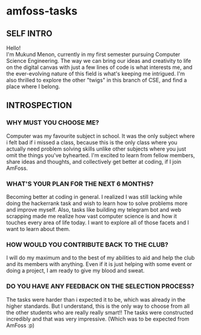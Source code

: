 # amfoss-tasks
 
## SELF INTRO
Hello!<br>
I'm Mukund Menon, currently in my first semester pursuing Computer Science Engineering. The way we can bring our ideas and creativity to life on the digital canvas with just a few lines of code is what interests me, and the ever-evolving nature of this field is what's keeping me intrigued. I'm also thrilled to explore the other "twigs" in this branch of CSE, and find a place where I belong.

## INTROSPECTION
### WHY MUST YOU CHOOSE ME?
Computer was my favourite subject in school. It was the only subject where i felt bad if i missed a class, because this is the only class where you actually need problem solving skills unlike other subjects where you just omit the things you've byhearted. I'm excited to learn from fellow members, share ideas and thoughts, and collectively get better at coding, if I join AmFoss.
### WHAT'S YOUR PLAN FOR THE NEXT 6 MONTHS?
Becoming better at coding in general. I realized I was still lacking while doing the hackerrank task and wish to learn how to solve problems more and improve myself. Also, tasks like
building my telegram bot and web scrapping made me realize how vast computer science is and how it touches every area of life today. I want to explore all of those facets and I want to learn 
about them.
### HOW WOULD YOU CONTRIBUTE BACK TO THE CLUB?
I will do my maximum and to the best of my abilities to aid and help the club and its members with anything. Even if it is just helping with some event or doing a project, I am ready to give my blood and sweat.
### DO YOU HAVE ANY FEEDBACK ON THE SELECTION PROCESS?
The tasks were harder than i expected it to be, which was already in the higher standards. But I understand, this is the only way to choose from all the other students who are really really smart!! The tasks were constructed incredibly and that was very impressive. (Which was to be expected from AmFoss :p)
